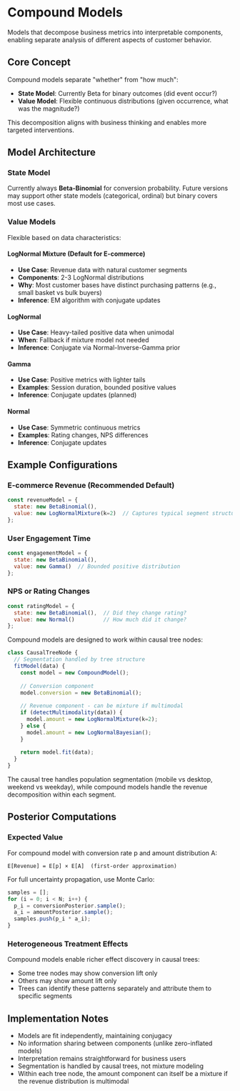 # Compound Models

Models that decompose business metrics into interpretable components, enabling separate analysis of different aspects of customer behavior.

## Core Concept

Compound models separate "whether" from "how much":
- **State Model**: Currently Beta for binary outcomes (did event occur?)
- **Value Model**: Flexible continuous distributions (given occurrence, what was the magnitude?)

This decomposition aligns with business thinking and enables more targeted interventions.

## Model Architecture

### State Model
Currently always **Beta-Binomial** for conversion probability. Future versions may support other state models (categorical, ordinal) but binary covers most use cases.

### Value Models
Flexible based on data characteristics:

#### LogNormal Mixture (Default for E-commerce)
- **Use Case**: Revenue data with natural customer segments
- **Components**: 2-3 LogNormal distributions
- **Why**: Most customer bases have distinct purchasing patterns (e.g., small basket vs bulk buyers)
- **Inference**: EM algorithm with conjugate updates

#### LogNormal  
- **Use Case**: Heavy-tailed positive data when unimodal
- **When**: Fallback if mixture model not needed
- **Inference**: Conjugate via Normal-Inverse-Gamma prior

#### Gamma
- **Use Case**: Positive metrics with lighter tails
- **Examples**: Session duration, bounded positive values
- **Inference**: Conjugate updates (planned)

#### Normal
- **Use Case**: Symmetric continuous metrics  
- **Examples**: Rating changes, NPS differences
- **Inference**: Conjugate updates

## Example Configurations

### E-commerce Revenue (Recommended Default)
```javascript
const revenueModel = {
  state: new BetaBinomial(),
  value: new LogNormalMixture(k=2)  // Captures typical segment structure
};
```

### User Engagement Time
```javascript
const engagementModel = {
  state: new BetaBinomial(),  
  value: new Gamma()  // Bounded positive distribution
};
```

### NPS or Rating Changes
```javascript
const ratingModel = {
  state: new BetaBinomial(),  // Did they change rating?
  value: new Normal()         // How much did it change?
};
```

Compound models are designed to work within causal tree nodes:

```javascript
class CausalTreeNode {
  // Segmentation handled by tree structure
  fitModel(data) {
    const model = new CompoundModel();
    
    // Conversion component
    model.conversion = new BetaBinomial();
    
    // Revenue component - can be mixture if multimodal
    if (detectMultimodality(data)) {
      model.amount = new LogNormalMixture(k=2);
    } else {
      model.amount = new LogNormalBayesian();
    }
    
    return model.fit(data);
  }
}
```

The causal tree handles population segmentation (mobile vs desktop, weekend vs weekday), while compound models handle the revenue decomposition within each segment.

## Posterior Computations

### Expected Value
For compound model with conversion rate p and amount distribution A:
```
E[Revenue] = E[p] × E[A]  (first-order approximation)
```

For full uncertainty propagation, use Monte Carlo:
```javascript
samples = [];
for (i = 0; i < N; i++) {
  p_i = conversionPosterior.sample();
  a_i = amountPosterior.sample();
  samples.push(p_i * a_i);
}
```

### Heterogeneous Treatment Effects

Compound models enable richer effect discovery in causal trees:
- Some tree nodes may show conversion lift only
- Others may show amount lift only  
- Trees can identify these patterns separately and attribute them to specific segments

## Implementation Notes

- Models are fit independently, maintaining conjugacy
- No information sharing between components (unlike zero-inflated models)
- Interpretation remains straightforward for business users
- Segmentation is handled by causal trees, not mixture modeling
- Within each tree node, the amount component can itself be a mixture if the revenue distribution is multimodal